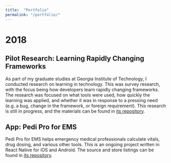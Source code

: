 ```yaml
---
title:  "Portfolio"
permalink: "/portfolio/"
---
```


# 2018

## Pilot Research: Learning Rapidly Changing Frameworks

As part of my graduate studies at Georgia Institute of Technology, I conducted research on learning in technology. This was survey research, with the focus being how developers learn rapidly changing frameworks. The research was focused on what tools were used, how quickly the learning was applied, and whether it was in response to a pressing need (e.g. a bug, change in the framework, or foreign requirement). This research is still in progress, and the materials can be found in [its repository](http://turnrye.com/cs6460-turnrye/).

## App: Pedi Pro for EMS

Pedi Pro for EMS helps emergency medical professionals calculate vitals, drug dosing, and various other tools. This is an ongoing project written in React Native for iOS and Android. The source and store listings can be found in [its repository](http://turnrye.com/pedipro).
